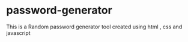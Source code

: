 # password-generator
This is a Random password generator tool created using html , css and javascript
